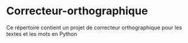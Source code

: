 # Correcteur-orthographique
Ce répertoire contient un projet de correcteur orthographique pour les textes et les mots en Python
